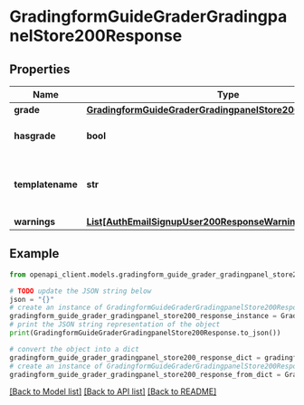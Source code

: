 # GradingformGuideGraderGradingpanelStore200Response


## Properties

Name | Type | Description | Notes
------------ | ------------- | ------------- | -------------
**grade** | [**GradingformGuideGraderGradingpanelStore200ResponseGrade**](GradingformGuideGraderGradingpanelStore200ResponseGrade.md) |  | 
**hasgrade** | **bool** | Does the user have a grade? | 
**templatename** | **str** | The template to use when rendering this data | 
**warnings** | [**List[AuthEmailSignupUser200ResponseWarningsInner]**](AuthEmailSignupUser200ResponseWarningsInner.md) |  | [optional] 

## Example

```python
from openapi_client.models.gradingform_guide_grader_gradingpanel_store200_response import GradingformGuideGraderGradingpanelStore200Response

# TODO update the JSON string below
json = "{}"
# create an instance of GradingformGuideGraderGradingpanelStore200Response from a JSON string
gradingform_guide_grader_gradingpanel_store200_response_instance = GradingformGuideGraderGradingpanelStore200Response.from_json(json)
# print the JSON string representation of the object
print(GradingformGuideGraderGradingpanelStore200Response.to_json())

# convert the object into a dict
gradingform_guide_grader_gradingpanel_store200_response_dict = gradingform_guide_grader_gradingpanel_store200_response_instance.to_dict()
# create an instance of GradingformGuideGraderGradingpanelStore200Response from a dict
gradingform_guide_grader_gradingpanel_store200_response_from_dict = GradingformGuideGraderGradingpanelStore200Response.from_dict(gradingform_guide_grader_gradingpanel_store200_response_dict)
```
[[Back to Model list]](../README.md#documentation-for-models) [[Back to API list]](../README.md#documentation-for-api-endpoints) [[Back to README]](../README.md)


